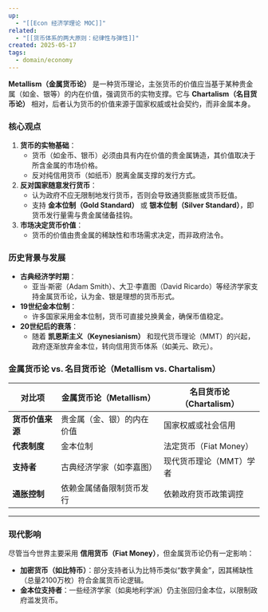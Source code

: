 ```yaml
---
up:
  - "[[Econ 经济学理论 MOC]]"
related:
  - "[[货币体系的两大原则：纪律性与弹性]]"
created: 2025-05-17
tags:
  - domain/economy
---
```


**Metallism（金属货币论）** 是一种货币理论，主张货币的价值应当基于某种贵金属（如金、银等）的内在价值，强调货币的实物支撑。它与 **Chartalism（名目货币论）** 相对，后者认为货币的价值来源于国家权威或社会契约，而非金属本身。


### **核心观点**

1. **货币的实物基础**：
    - 货币（如金币、银币）必须由具有内在价值的贵金属铸造，其价值取决于所含金属的市场价格。
    - 反对纯信用货币（如纸币）脱离金属支撑的发行方式。
2. **反对国家随意发行货币**：
    - 认为政府不应无限制地发行货币，否则会导致通货膨胀或货币贬值。
    - 支持 **金本位制（Gold Standard）** 或 **银本位制（Silver Standard）**，即货币发行量需与贵金属储备挂钩。
3. **市场决定货币价值**：
    - 货币的价值由贵金属的稀缺性和市场需求决定，而非政府法令。

### **历史背景与发展**

- **古典经济学时期**：
    - 亚当·斯密（Adam Smith）、大卫·李嘉图（David Ricardo）等经济学家支持金属货币论，认为金、银是理想的货币形式。
- **19世纪金本位制**：
    - 许多国家采用金本位制，货币可直接兑换黄金，确保币值稳定。
- **20世纪后的衰落**：
    - 随着 **凯恩斯主义（Keynesianism）** 和现代货币理论（MMT）的兴起，政府逐渐放弃金本位，转向信用货币体系（如美元、欧元）。


### **金属货币论 vs. 名目货币论（Metallism vs. Chartalism）**

|**对比项**|**金属货币论（Metallism）**|**名目货币论（Chartalism）**|
|---|---|---|
|**货币价值来源**|贵金属（金、银）的内在价值|国家权威或社会信用|
|**代表制度**|金本位制|法定货币（Fiat Money）|
|**支持者**|古典经济学家（如李嘉图）|现代货币理论（MMT）学者|
|**通胀控制**|依赖金属储备限制货币发行|依赖政府货币政策调控|

---

### **现代影响**

尽管当今世界主要采用 **信用货币（Fiat Money）**，但金属货币论仍有一定影响：

- **加密货币（如比特币）**：部分支持者认为比特币类似“数字黄金”，因其稀缺性（总量2100万枚）符合金属货币论逻辑。
- **金本位支持者**：一些经济学家（如奥地利学派）仍主张回归金本位，以限制政府滥发货币。
